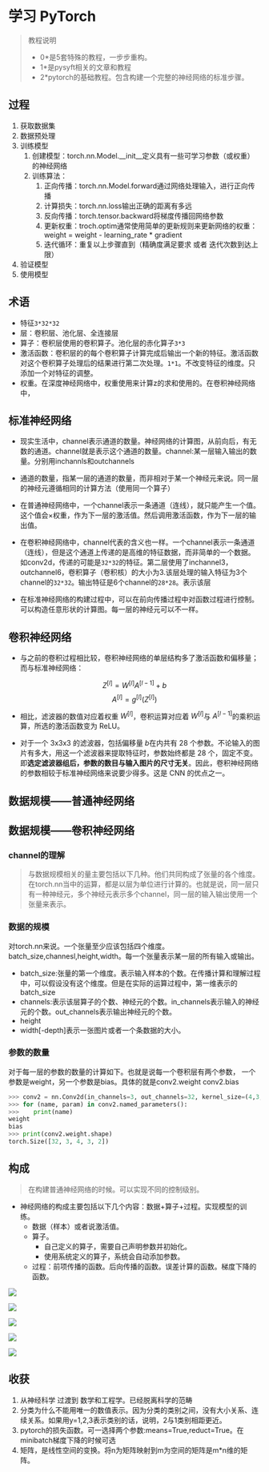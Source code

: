 # 学习 PyTorch

> 教程说明
> * 0*是5套特殊的教程，一步步重构。
> * 1*是pysyft相关的文章和教程
> * 2*pytorch的基础教程。包含构建一个完整的神经网络的标准步骤。


## 过程

1. 获取数据集
2. 数据预处理
3. 训练模型
   1. 创建模型：torch.nn.Model.__init__定义具有一些可学习参数（或权重）的神经网络
   2. 训练算法：
      1. 正向传播：torch.nn.Model.forward通过网络处理输入，进行正向传播
      2. 计算损失：torch.nn.loss输出正确的距离有多远
      3. 反向传播：torch.tensor.backward将梯度传播回网络参数
      4. 更新权重：troch.optim通常使用简单的更新规则来更新网络的权重：weight = weight - learning_rate * gradient
      5. 迭代循环：重复以上步骤直到（精确度满足要求 或者 迭代次数到达上限）
4. 验证模型
5. 使用模型


## 术语

* 特征`3*32*32`
* 层：卷积层、池化层、全连接层
* 算子：卷积层使用的卷积算子。池化层的赤化算子`3*3`
* 激活函数：卷积层的的每个卷积算子计算完成后输出一个新的特征。激活函数对这个卷积算子处理后的结果进行第二次处理。`1*1`。不改变特征的维度。只添加一个对特征的调整。
* 权重。在深度神经网络中，权重使用来计算z的求和使用的。在卷积神经网络中，



## 标准神经网络

* 现实生活中，channel表示通道的数量。神经网络的计算图，从前向后，有无数的通道。channel就是表示这个通道的数量。channel:某一层输入输出的数量。分别用inchannls和outchannels
* 通道的数量，指某一层的通道的数量，而非相对于某一个神经元来说。同一层的神经元遵循相同的计算方法（使用同一个算子）
* 在普通神经网络中，一个channel表示一条通道（连线），就只能产生一个值。这个值会×权重，作为下一层的激活值。然后调用激活函数，作为下一层的输出值。
* 在卷积神经网络中，channel代表的含义也一样。一个channel表示一条通道（连线），但是这个通道上传递的是高维的特征数据，而非简单的一个数据。如conv2d，传递的可能是`32*32`的特征。第二层使用了inchannel3，outchannel6，卷积算子（卷积核）的大小为3.该层处理的输入特征为3个channel的`32*32`。输出特征是6个channel的`28*28`。表示该层

* 在标准神经网络的构建过程中，可以在前向传播过程中对函数过程进行控制。可以构造任意形状的计算图。每一层的神经元可以不一样。


## 卷积神经网络


* 与之前的卷积过程相比较，卷积神经网络的单层结构多了激活函数和偏移量；而与标准神经网络：

$$Z^{[l]} = W^{[l]}A^{[l-1]}+b$$
$$A^{[l]} = g^{[l]}(Z^{[l]})$$

* 相比，滤波器的数值对应着权重 $W^{[l]}$，卷积运算对应着 $W^{[l]}$与 $A^{[l-1]}$的乘积运算，所选的激活函数变为 ReLU。

* 对于一个 3x3x3 的滤波器，包括偏移量 $b$在内共有 28 个参数。不论输入的图片有多大，用这一个滤波器来提取特征时，参数始终都是 28 个，固定不变。即**选定滤波器组后，参数的数目与输入图片的尺寸无关**。因此，卷积神经网络的参数相较于标准神经网络来说要少得多。这是 CNN 的优点之一。

## 数据规模——普通神经网络

## 数据规模——卷积神经网络

### channel的理解
> 与数据规模相关的量主要包括以下几种。他们共同构成了张量的各个维度。在torch.nn当中的运算，都是以层为单位进行计算的。也就是说，同一层只有一种神经元，多个神经元表示多个channel，同一层的输入输出使用一个张量来表示。

### 数据的规模
对torch.nn来说。一个张量至少应该包括四个维度。batch_size,channesl,height,width。每一个张量表示某一层的所有输入或输出。


* batch_size:张量的第一个维度。表示输入样本的个数。在传播计算和理解过程中，可以假设没有这个维度。但是在实际的运算过程中，第一维表示的batch_size
* channels:表示该层算子的个数、神经元的个数。in_channels表示输入的神经元的个数。out_channels表示输出神经元的个数。
* height
* width[-depth]表示一张图片或者一个条数据的大小。


### 参数的数量
对于每一层的参数的数量的计算如下。也就是说每一个卷积层有两个参数， 一个参数是weight，另一个参数是bias。具体的就是conv2.weight   conv2.bias

```py
>>> conv2 = nn.Conv2d(in_channels=3, out_channels=32, kernel_size=(4,3,2))
>>> for (name, param) in conv2.named_parameters():
>>>    print(name)
weight
bias
>>> print(conv2.weight.shape)
torch.Size([32, 3, 4, 3, 2])
```


## 构成

> 在构建普通神经网络的时候。可以实现不同的控制级别。

* 神经网络的构成主要包括以下几个内容：数据+算子+过程。实现模型的训练。
  * 数据（样本）或者说激活值。
  * 算子。
    * 自己定义的算子，需要自己声明参数并初始化。
    * 使用系统定义的算子，系统会自动添加参数。
  * 过程：前项传播的函数。后向传播的函数。误差计算的函数。梯度下降的函数。


![](image/2021-05-18-17-55-14.png)


![](image/2021-05-18-19-25-00.png)

![](image/2021-05-18-19-28-59.png)

![](image/2021-05-19-10-32-29.png)

![](image/2021-05-19-13-16-51.png)
## 收获

1. 从神经科学 过渡到 数学和工程学。已经脱离科学的范畴
2. 分类为什么不能用唯一的数值表示。因为分类的类别之间，没有大小关系、连续关系。如果用y=1,2,3表示类别的话，说明，2与1类别相距更近。
3. pytorch的损失函数。可一选择两个参数:means=True,reduct=True。在minibatch梯度下降的时候可选
4. 矩阵，是线性空间的变换。将n为矩阵映射到m为空间的矩阵是m*n维的矩阵。


